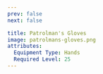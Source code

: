 ```yaml
---
prev: false
next: false

title: Patrolman's Gloves
image: patrolmans-gloves.png
attributes:
  Equipment Type: Hands
  Required Level: 25
---
```


<MyItemComponent :item=$frontmatter />

